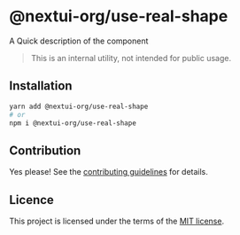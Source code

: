 # @nextui-org/use-real-shape

A Quick description of the component

> This is an internal utility, not intended for public usage.

## Installation

```sh
yarn add @nextui-org/use-real-shape
# or
npm i @nextui-org/use-real-shape
```

## Contribution

Yes please! See the
[contributing guidelines](https://github.com/nextui-org/nextui/blob/master/CONTRIBUTING.md)
for details.

## Licence

This project is licensed under the terms of the
[MIT license](https://github.com/nextui-org/nextui/blob/master/LICENSE).